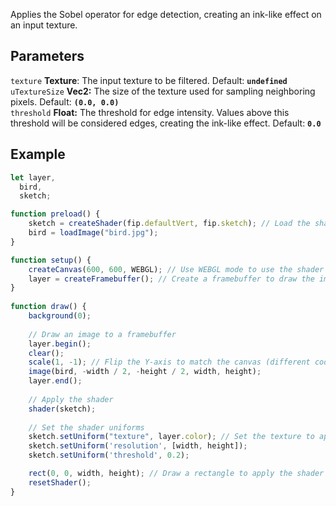 Applies the Sobel operator for edge detection, creating an ink-like effect on an input texture.

## Parameters
`texture` **Texture**: The input texture to be filtered. Default: **`undefined`**
<br>
`uTextureSize` **Vec2:** The size of the texture used for sampling neighboring pixels. Default: **`(0.0, 0.0)`**
<br>
`threshold` **Float:** The threshold for edge intensity. Values above this threshold will be considered edges, creating the ink-like effect. Default: **`0.0`**

## Example
```javascript
let layer,
  bird,
  sketch;

function preload() {
    sketch = createShader(fip.defaultVert, fip.sketch); // Load the shader
    bird = loadImage("bird.jpg");
}

function setup() {
    createCanvas(600, 600, WEBGL); // Use WEBGL mode to use the shader
    layer = createFramebuffer(); // Create a framebuffer to draw the image onto (faster p5.js version of createGraphics())
}
  
function draw() {
    background(0);
    
    // Draw an image to a framebuffer 
    layer.begin();
    clear();
    scale(1, -1); // Flip the Y-axis to match the canvas (different coordinate system in framebuffer)
    image(bird, -width / 2, -height / 2, width, height);
    layer.end();
    
    // Apply the shader
    shader(sketch);
    
    // Set the shader uniforms
    sketch.setUniform("texture", layer.color); // Set the texture to apply the shader to
    sketch.setUniform('resolution', [width, height]);
    sketch.setUniform('threshold', 0.2);

    rect(0, 0, width, height); // Draw a rectangle to apply the shader to
    resetShader(); 
}
```